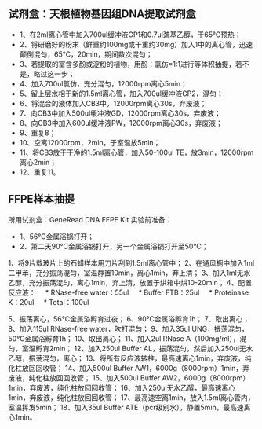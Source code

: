 
## 试剂盒：天根植物基因组DNA提取试剂盒
* 1、在2ml离心管中加入700ul缓冲液GP1和0.7ul巯基乙醇，于65℃预热；
* 2、将研磨好的粉末（鲜重约100mg或干重约30mg）加入1中的离心管，迅速颠倒混匀，65℃，20min，期间数次混匀；
* 3、若提取的富含多酚或淀粉的植物，用酚：氯仿=1:1进行等体积抽提，若不是，略过这一步；
* 4、加入700ul氯仿，充分混匀，12000rpm离心5min；
* 5、留上层水相于新的1.5ml离心管，加入700ul缓冲液GP2，混匀；
* 6、将混合的液体加入CB3中，12000rpm离心30s，弃废液；
* 7、向CB3中加入500ul缓冲液GD，12000rpm离心30s，弃废液；
* 8、向CB3中加入600ul缓冲液PW，12000rpm离心30s，弃废液；
* 9、重复8；
* 10、空离12000rpm，2min，于室温放5min；
* 11、将CB3放于干净的1.5ml离心管，加入50-100ul TE，放3min，12000rpm离心2min；
* 12、重复11。

## FFPE样本抽提
所用试剂盒：GeneRead DNA FFPE Kit
实验前准备：
 * 1、56℃金属浴锅打开；
 * 2、第二天90℃金属浴锅打开，另一个金属浴锅打开至50℃；
 
 1、将9片载玻片上的石蜡样本用刀片刮到1.5ml离心管中；
 2、在通风橱中加入1ml二甲苯，充分振荡混匀，室温静置10min，离心1min，弃上清；
 3、加入1ml无水乙醇，充分振荡混匀，离心1min，弃上清，放置于烘箱中烘10-20min；
 4、配置反应液：
     * RNase-free water：55ul
     * Buffer FTB：25ul
     * Proteinase K：20ul
     * Total：100ul
     
 5、振荡离心，56℃金属浴孵育过夜；
 6、90℃金属浴孵育1h；
 7、取出离心；
 8、加入115ul RNase-free water，吹打混匀；
 9、加入35ul UNG，振荡混匀，50℃金属浴孵育1h；
 10、取出离心；
 11、加入2ul RNase A（100mg/ml），混匀，室温孵育2min；
 12、加入250ul Buffer AL，振荡混匀，然后加入250ul无水乙醇，振荡混匀，离心；
 13、将所有反应液转柱，最高速离心1min，弃废液，纯化柱放回回收管；
 14、加入500ul Buffer AW1，6000g（8000rpm）1min，弃废液，纯化柱放回回收管；
 15、加入500ul Buffer AW2，6000g（8000rpm）1min，弃废液，纯化柱放回回收管；
 16、加入250ul无水乙醇，最高速离心1min，弃废液，纯化柱放回回收管；
 17、最高速空离1min，放入1.5ml离心管内，室温挥发5min；
 18、加入35ul Buffer ATE（pcr级别水），静置5min，最高速离心1min。
 
 
 
 
 
 
 
 
 
 
 
 
 
 
 
 
 
 
 
 
 
 
 
 
 
 
 
 
 
 
 
 
